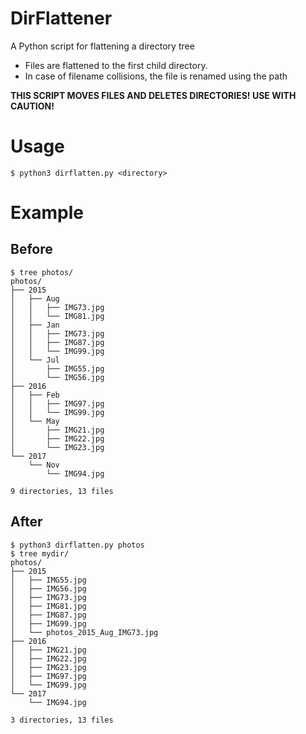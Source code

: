 # DirFlattener
A Python script for flattening a directory tree

* Files are flattened to the first child directory. 
* In case of filename collisions, the file is renamed using the path

**THIS SCRIPT MOVES FILES AND DELETES DIRECTORIES! USE WITH CAUTION!**

#  Usage
```
$ python3 dirflatten.py <directory>
```

# Example
## Before
```
$ tree photos/
photos/
├── 2015
│   ├── Aug
│   │   ├── IMG73.jpg
│   │   └── IMG81.jpg
│   ├── Jan
│   │   ├── IMG73.jpg
│   │   ├── IMG87.jpg
│   │   └── IMG99.jpg
│   └── Jul
│       ├── IMG55.jpg
│       └── IMG56.jpg
├── 2016
│   ├── Feb
│   │   ├── IMG97.jpg
│   │   └── IMG99.jpg
│   └── May
│       ├── IMG21.jpg
│       ├── IMG22.jpg
│       └── IMG23.jpg
└── 2017
    └── Nov
        └── IMG94.jpg

9 directories, 13 files
```

## After
```
$ python3 dirflatten.py photos
$ tree mydir/
photos/
├── 2015
│   ├── IMG55.jpg
│   ├── IMG56.jpg
│   ├── IMG73.jpg
│   ├── IMG81.jpg
│   ├── IMG87.jpg
│   ├── IMG99.jpg
│   └── photos_2015_Aug_IMG73.jpg
├── 2016
│   ├── IMG21.jpg
│   ├── IMG22.jpg
│   ├── IMG23.jpg
│   ├── IMG97.jpg
│   └── IMG99.jpg
└── 2017
    └── IMG94.jpg

3 directories, 13 files
```

